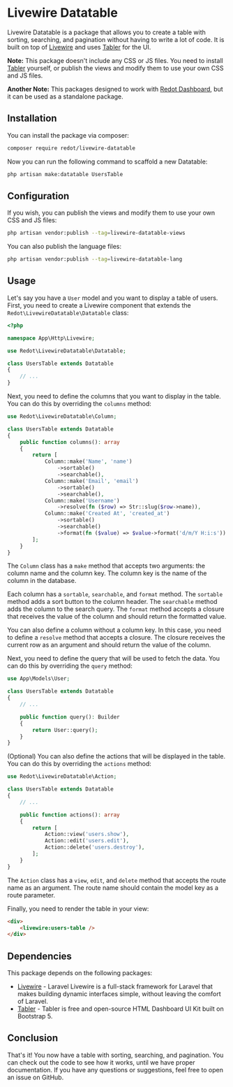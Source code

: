 # Livewire Datatable

Livewire Datatable is a package that allows you to create a table with sorting, searching, and pagination without having to write a lot of code. It is built on top of [Livewire](https://laravel-livewire.com/) and uses [Tabler](https://tabler.io/) for the UI.

**Note:** This package doesn't include any CSS or JS files. You need to install [Tabler](https://tabler.io/) yourself, or publish the views and modify them to use your own CSS and JS files.

**Another Note:** This packages designed to work with [Redot Dashboard](https://github.com/redot-src/laravel-dashboard), but it can be used as a standalone package.

## Installation

You can install the package via composer:

```bash
composer require redot/livewire-datatable
```

Now you can run the following command to scaffold a new Datatable:

```bash
php artisan make:datatable UsersTable
```

## Configuration

If you wish, you can publish the views and modify them to use your own CSS and JS files:

```bash
php artisan vendor:publish --tag=livewire-datatable-views
```

You can also publish the language files:

```bash
php artisan vendor:publish --tag=livewire-datatable-lang
```

## Usage

Let's say you have a `User` model and you want to display a table of users. First, you need to create a Livewire component that extends the `Redot\LivewireDatatable\Datatable` class:

```php
<?php

namespace App\Http\Livewire;

use Redot\LivewireDatatable\Datatable;

class UsersTable extends Datatable
{
    // ...
}
```

Next, you need to define the columns that you want to display in the table. You can do this by overriding the `columns` method:

```php
use Redot\LivewireDatatable\Column;

class UsersTable extends Datatable
{
    public function columns(): array
    {
        return [
            Column::make('Name', 'name')
                ->sortable()
                ->searchable(),
            Column::make('Email', 'email')
                ->sortable()
                ->searchable(),
            Column::make('Username')
                ->resolve(fn ($row) => Str::slug($row->name)),
            Column::make('Created At', 'created_at')
                ->sortable()
                ->searchable()
                ->format(fn ($value) => $value->format('d/m/Y H:i:s'))
        ];
    }
}
```

The `Column` class has a `make` method that accepts two arguments: the column name and the column key. The column key is the name of the column in the database.

Each column has a `sortable`, `searchable`, and `format` method. The `sortable` method adds a sort button to the column header. The `searchable` method adds the column to the search query. The `format` method accepts a closure that receives the value of the column and should return the formatted value.

You can also define a column without a column key. In this case, you need to define a `resolve` method that accepts a closure. The closure receives the current row as an argument and should return the value of the column.

Next, you need to define the query that will be used to fetch the data. You can do this by overriding the `query` method:

```php
use App\Models\User;

class UsersTable extends Datatable
{
    // ...

    public function query(): Builder
    {
        return User::query();
    }
}
```

(Optional) You can also define the actions that will be displayed in the table. You can do this by overriding the `actions` method:

```php
use Redot\LivewireDatatable\Action;

class UsersTable extends Datatable
{
    // ...

    public function actions(): array
    {
        return [
            Action::view('users.show'),
            Action::edit('users.edit'),
            Action::delete('users.destroy'),
        ];
    }
}
```

The `Action` class has a `view`, `edit`, and `delete` method that accepts the route name as an argument. The route name should contain the model key as a route parameter.

Finally, you need to render the table in your view:

```html
<div>
    <livewire:users-table />
</div>
```

## Dependencies

This package depends on the following packages:

- [Livewire](https://laravel-livewire.com/) - Laravel Livewire is a full-stack framework for Laravel that makes building dynamic interfaces simple, without leaving the comfort of Laravel.
- [Tabler](https://tabler.io/) - Tabler is free and open-source HTML Dashboard UI Kit built on Bootstrap 5.

## Conclusion

That's it! You now have a table with sorting, searching, and pagination. You can check out the code to see how it works, until we have proper documentation. If you have any questions or suggestions, feel free to open an issue on GitHub.
